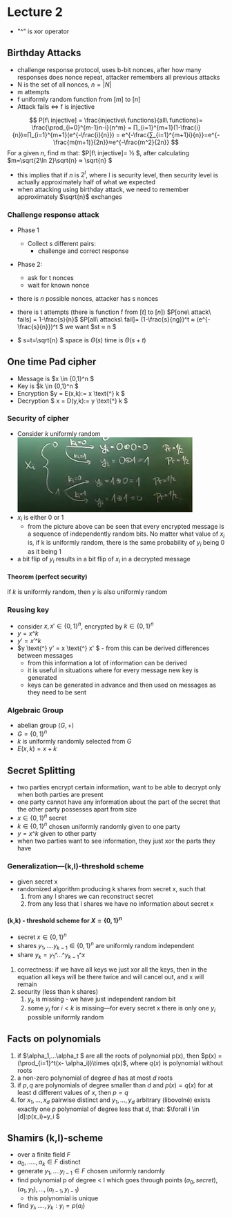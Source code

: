 # Lecture 2

- "^" is xor operator
## Birthday Attacks
- challenge response protocol, uses b-bit nonces, after how many responses does nonce repeat, attacker remembers all
previous attacks
- N is the set of all nonces, $n=|N|$
- m attempts
- f uniformly random function from $[m]$ to $[n]$
- Attack fails $\Leftrightarrow$ f is injective

$$
P[f\ injective] = \frac{injective\ functions}{all\ functions}= \frac{\prod_{i=0}^{m-1}n-i}{n^m}
= ∏_{i=1}^{m+1}(1-\frac{i}{n})≈∏_{i=1}^{m+1}(e^{-\frac{i}{n}}) = e^{-\frac{∑_{i=1}^{m+1}i}{n}}=e^{-\frac{m(m+1)}{2n}}≈e^{-\frac{m^2}{2n}}
$$ 
For a given $n$, find m that: $P[f\ injective]= ½ $, after calculating $m=\sqrt{2\ln 2}\sqrt{n} ≈ \sqrt{n} $
- this implies that if $n$ is $2^l$, where l is security level, then security level is actually approximately half of
what we expected
- when attacking using birthday attack, we need to remember approximately $\sqrt{n}$ exchanges

### Challenge response attack
- Phase 1
  - Collect s different pairs:
    - challenge and correct response
- Phase 2:
  - ask for t nonces
  - wait for known nonce

- there is $n$ possible nonces, attacker has s nonces
- there is t attempts (there is function f from $[t]$ to $[n]$)
$P[one\ attack\ fails] = 1-\frac{s}{n}$
$P[all\ attacks\ fail]= (1-\frac{s}{ng})^t ≈ (e^{-\frac{s}{n}})^t $
we want $st ≈ n $
- $ s=t=\sqrt{n} $
space is $\Theta(s)$
time is $\Theta(s+t)$

## One time Pad cipher
- Message is $x \in \{0,1\}^n $
- Key is $k \in \{0,1\}^n $
- Encryption $y = E(x,k):= x \text{^} k $
- Decryption $ x = D(y,k):= y \text{^} k $

### Security of cipher
- Consider $k$ uniformly random
![Result bit probabilities](./pictures/xor_cipher_probabs.png)
- $x_i$ is either 0 or 1
  - from the picture above can be seen that every encrypted message is a sequence of independently random bits.
    No matter what value of $x_i$ is, if k is uniformly random,
    there is the same probability of $y_i$ being 0 as it being 1
- a bit flip of $y_i$ results in a bit flip of $x_i$ in a decrypted message

#### Theorem (perfect security)
if $k$ is uniformly random, then $y$ is also uniformly random

### Reusing key
- consider $x, x' \in \{0,1\}^n$, encrypted by $k \in \{0,1\}^n$
- $y = x \text{^} k$
- $y' = x' \text{^} k$
- $y \text{^} y' = x \text{^} x' $ - from this can be derived differences between messages
  - from this information a lot of information can be derived
  - it is useful in situations where for every message new key is generated
  - keys can be generated in advance and then used on messages as they need to be sent

### Algebraic Group
- abelian group $(G, +)$
- $G = \{0,1\}^n$
- $k$ is uniformly randomly selected from $G$
- $E(x,k)= x+k$

## Secret Splitting
- two parties encrypt certain information, want to be able to decrypt only when both parties are present
- one party cannot have any information about the part of the secret that the other party possesses apart from size
- $x \in \{0,1\}^n$ secret
- $k \in \{0,1\}^n$ chosen uniformly randomly given to one party
- $y = x \text{^} k$ given to other party
- when two parties want to see information, they just xor the parts they have

### Generalization—(k,l)-threshold scheme
- given secret x 
- randomized algorithm producing k shares from secret x, such that
  1. from any l shares we can reconstruct secret
  2. from any less that l shares we have no information about secret x

#### (k,k) - threshold scheme for $X = \{0,1\}^n$
- secret $x\in \{0,1\}^n$
- shares $y_1,....y_{k-1} \in \{0,1\}^n$ are uniformly random independent 
- share $y_k = y_1 \text{^}… \text{^} y_{k-1} \text{^} x$
1. correctness: if we have all keys we just xor all the keys, then in the equation all keys will be there twice and will cancel out, and x will remain
2. security (less than k shares)
   1. $y_k$ is missing - we have just independent random bit
   2. some $y_i$ for $i<k$ is missing—for every secret x there is only one $y_i$ possible uniformly random

## Facts on polynomials
1. if $\alpha_1,…\alpha_t $ are all the roots of polynomial p(x), then $p(x) = (\prod_{i=1}^t(x- \alpha_i))\times q(x)$, 
where $q(x)$ is polynomial without roots
2. a non-zero polynomial of degree $d$ has at most $d$ roots 
3. if $p,q$ are polynomials of degree smaller than $d$ and $p(x)=q(x)$ for at least d different values of $x$, then $p=q$
4. for $x_1,...,x_d$ pairwise distinct and $y_1,…,y_d$ arbitrary (libovolné) exists exactly one $p$ polynomial of degree
less that $d$, that: $\forall i \in [d]:p(x_i)=y_i $

## Shamirs (k,l)-scheme
- over a finite field $F$
- $a_0,.....,a_k \in F$ distinct
- generate $y_1,....y_{l-1} \in F$ chosen uniformly randomly
- find polynomial p of degree < l which goes through points $(a_0, secret), (a_1,y_1),...,(a_{l-1}, y_{l-1})$
  - this polynomial is unique
- find $y_l, ...., y_k: y_i = p(a_i)$
